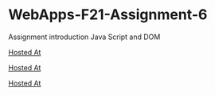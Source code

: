 # WebApps-F21-Assignment-6
Assignment introduction Java Script and DOM

[Hosted At](https://44-563-webapps-f21.github.io/webapps-f21-assignment-6-pnikhil24/pass.html)

[Hosted At](https://44-563-webapps-f21.github.io/webapps-f21-assignment-6-pnikhil24/arithmetic.html)

[Hosted At](https://44-563-webapps-f21.github.io/webapps-f21-assignment-6-pnikhil24/car.html)